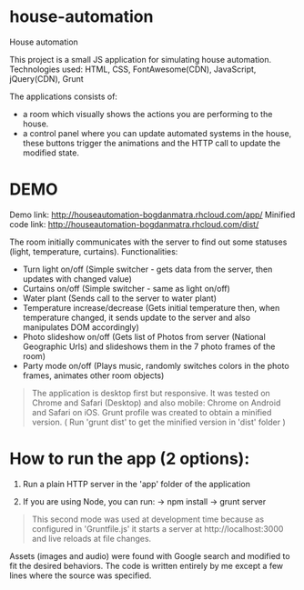 # house-automation
House automation

This project is a small JS application for simulating house automation.
Technologies used: HTML, CSS, FontAwesome(CDN), JavaScript, jQuery(CDN), Grunt

The applications consists of:
 - a room which visually shows the actions you are performing to the house.
 - a control panel where you can update automated systems in the house, these buttons trigger the animations and the HTTP call to update the modified state.

 # DEMO
 Demo link: http://houseautomation-bogdanmatra.rhcloud.com/app/
 Minified code link: http://houseautomation-bogdanmatra.rhcloud.com/dist/

 The room initially communicates with the server to find out some statuses (light, temperature, curtains).
 Functionalities:

 - Turn light on/off (Simple switcher - gets data from the server, then updates with changed value)
 - Curtains on/off (Simple switcher - same as light on/off)
 - Water plant (Sends call to the server to water plant)
 - Temperature increase/decrease (Gets initial temperature then, when temperature changed, it sends update to the server and also manipulates DOM accordingly)
 - Photo slideshow on/off (Gets list of Photos from server (National Geographic Urls) and slideshows them in the 7 photo frames of the room)
 - Party mode on/off (Plays music, randomly switches colors in the photo frames, animates other room objects)

 > The application is desktop first but responsive.
 > It was tested on Chrome and Safari (Desktop) and also mobile: Chrome on Android and Safari on iOS.
 > Grunt profile was created to obtain a minified version. ( Run 'grunt dist' to get the minified version in 'dist' folder )

 # How to run the app (2 options):

 1. Run a plain HTTP server in the 'app' folder of the application

 2. If you are using Node, you can run:
 -> npm install
 -> grunt server

 > This second mode was used at development time because as configured in 'Gruntfile.js' it starts a server at http://localhost:3000 and live reloads at file changes.


 Assets (images and audio) were found with Google search and modified to fit the desired behaviors.
 The code is written entirely by me except a few lines where the source was specified.
